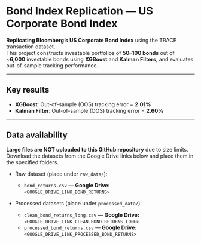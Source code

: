 # Bond Index Replication — US Corporate Bond Index

**Replicating Bloomberg’s US Corporate Bond Index** using the TRACE transaction dataset.  
This project constructs investable portfolios of **50–100 bonds** out of ~**6,000** investable bonds using **XGBoost** and **Kalman Filters**, and evaluates out-of-sample tracking performance.

---

## Key results
- **XGBoost**: Out-of-sample (OOS) tracking error = **2.01%**  
- **Kalman Filter**: Out-of-sample (OOS) tracking error = **2.60%**

---

## Data availability
**Large files are NOT uploaded to this GitHub repository** due to size limits. Download the datasets from the Google Drive links below and place them in the specified folders.

- Raw dataset (place under `raw_data/`):  
  - `bond_returns.csv` — **Google Drive:** `<GOOGLE_DRIVE_LINK_BOND_RETURNS>`

- Processed datasets (place under `processed_data/`):  
  - `clean_bond_returns_long.csv` — **Google Drive:** `<GOOGLE_DRIVE_LINK_CLEAN_BOND_RETURNS_LONG>`  
  - `processed_bond_returns.csv` — **Google Drive:** `<GOOGLE_DRIVE_LINK_PROCESSED_BOND_RETURNS>`


